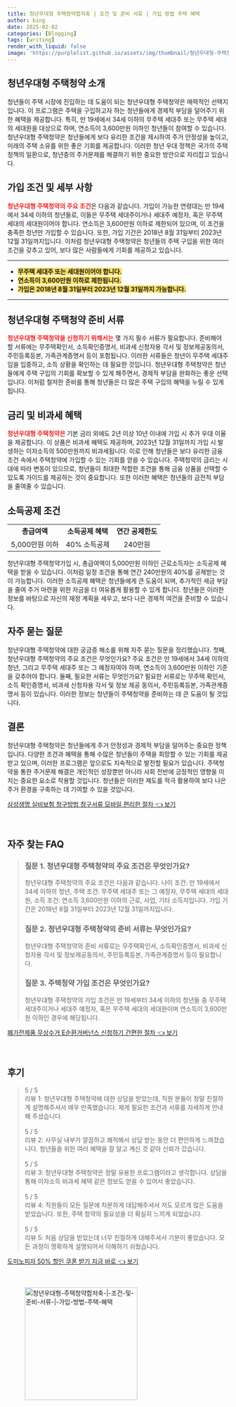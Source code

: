 ```yaml
---
title: 청년우대형 주택청약합저축 | 조건 및 준비 서류 | 가입 방법 주택 혜택
author: bing
date: 2025-02-02
categories: [Blogging]
tags: [writing]
render_with_liquid: false
image: 'https://purplelist.github.io/assets/img/thumbnail/청년우대형-주택청약합저축-|-조건-및-준비-서류-|-가입-방법-주택-혜택.webp'
---
```



<h2 id='청년우대형_주택청약_소개'>청년우대형 주택청약 소개</h2>

<p>청년들이 주택 시장에 진입하는 데 도움이 되는 청년우대형 주택청약은 매력적인 선택지입니다. 이 프로그램은 주택을 구입하고자 하는 청년들에게 경제적 부담을 덜어주기 위한 혜택을 제공합니다. 특히, 만 19세에서 34세 이하의 무주택 세대주 또는 무주택 세대의 세대원을 대상으로 하며, 연소득이 3,600만원 이하인 청년들이 참여할 수 있습니다. 청년우대형 주택청약은 청년들에게 보다 유리한 조건을 제시하여 주거 안정성을 높이고, 미래의 주택 소유를 위한 좋은 기회를 제공합니다. 이러한 청년 우대 정책은 국가의 주택 정책의 일환으로, 청년층의 주거문제를 해결하기 위한 중요한 방안으로 자리잡고 있습니다.</p>

<h2 id='가입조건_및_세부사항'>가입 조건 및 세부 사항</h2>

<p><b><span style="color: #ee2323;">청년우대형 주택청약의 주요 조건</span></b>은 다음과 같습니다. 가입이 가능한 연령대는 만 19세에서 34세 이하의 청년들로, 이들은 무주택 세대주이거나 세대주 예정자, 혹은 무주택 세대의 세대원이어야 합니다. 연소득은 3,600만원 이하로 제한되어 있으며, 이 조건을 충족한 청년만 가입할 수 있습니다. 또한, 가입 기간은 2018년 8월 31일부터 2023년 12월 31일까지입니다. 이처럼 청년우대형 주택청약은 청년들의 주택 구입을 위한 여러 조건을 갖추고 있어, 보다 많은 사람들에게 기회를 제공하고 있습니다.</p>

<hr />

<ul>
    <li><b><span style="background-color: #ffe066;">무주택 세대주 또는 세대원이어야 합니다.</span></b></li>
    <li><b><span style="background-color: #ffe066;">연소득이 3,600만원 이하로 제한됩니다.</span></b></li>
    <li><b><span style="background-color: #ffe066;">가입은 2018년 8월 31일부터 2023년 12월 31일까지 가능합니다.</span></b></li>
</ul>

<hr />

<h2 id='청년우대형_주택청약_준비서류'>청년우대형 주택청약 준비 서류</h2>

<p><b><span style="color: #ee2323;">청년우대형 주택청약을 신청하기 위해서는</span></b> 몇 가지 필수 서류가 필요합니다. 준비해야 할 서류에는 무주택확인서, 소득확인증명서, 비과세 신청자용 각서 및 정보제공동의서, 주민등록등본, 가족관계증명서 등이 포함됩니다. 이러한 서류들은 청년이 무주택 세대주임을 입증하고, 소득 상황을 확인하는 데 필요한 것입니다. 청년우대형 주택청약은 청년들에게 주택 구입의 기회를 확보할 수 있게 해주면서, 경제적 부담을 완화하는 좋운 선택입니다. 이처럼 철저한 준비를 통해 청년들은 더 많은 주택 구입의 혜택을 누릴 수 있게 됩니다.</p>

<h2 id='금리_및_비과세_혜택'>금리 및 비과세 혜택</h2>

<p><b><span style="color: #ee2323;">청년우대형 주택청약은 </b>기본 금리 외에도 2년 이상 10년 이내에 가입 시 추가 우대 이율을 제공합니다. 이 상품은 비과세 혜택도 제공하며, 2023년 12월 31일까지 가입 시 발생하는 이자소득의 500만원까지 비과세됩니다. 이로 인해 청년들은 보다 유리한 금융 조건 속에서 주택청약에 가입할 수 있는 기회를 얻을 수 있습니다. 주택청약의 금리는 시대에 따라 변동이 있으므로, 청년들이 최대한 적합한 조건을 통해 금융 상품을 선택할 수 있도록 가이드를 제공하는 것이 중요합니다. 또한 이러한 혜택은 청년들의 금전적 부담을 줄여줄 수 있습니다.</p>

<h2 id='소득공제_조건'>소득공제 조건</h2>

<table>
    <tr>
        <td style="text-align: center; height: 17px;"><b>총급여액</b></td>
        <td style="text-align: center; height: 17px;"><b>소득공제 혜택</b></td>
        <td style="text-align: center; height: 17px;"><b>연간 공제한도</b></td>
    </tr>
    <tr>
        <td style="text-align: center; height: 17px;">5,000만원 이하</td>
        <td style="text-align: center; height: 17px;">40% 소득공제</td>
        <td style="text-align: center; height: 17px;">240만원</td>
    </tr>
</table>

<p>청년우대형 주택청약가입 시, 총급여액이 5,000만원 이하인 근로소득자는 소득공제 혜택을 받을 수 있습니다. 이처럼 일정 조건을 통해 연간 240만원의 40%를 공제받는 것이 가능합니다. 이러한 소득공제 혜택은 청년들에게 큰 도움이 되며, 추가적인 세금 부담을 줄여 주거 마련을 위한 자금을 더 여유롭게 활용할 수 있게 합니다. 청년들은 이러한 정보를 바탕으로 자신의 재정 계획을 세우고, 보다 나은 경제적 여건을 준비할 수 있습니다.</p>

<h2 id='자주_묻는_질문'>자주 묻는 질문</h2>

<p>청년우대형 주택청약에 대한 궁금증 해소를 위해 자주 묻는 질문을 정리했습니다. 첫째, 청년우대형 주택청약의 주요 조건은 무엇인가요? 주요 조건은 만 19세에서 34세 이하의 청년, 그리고 무주택 세대주 또는 그 예정자여야 하며, 연소득이 3,600만원 이하인 기준을 갖추어야 합니다. 둘째, 필요한 서류는 무엇인가요? 필요한 서류로는 무주택 확인서, 소득 확인증명서, 비과세 신청자용 각서 및 정보 제공 동의서, 주민등록등본, 가족관계증명서 등이 있습니다. 이러한 정보는 청년들이 주택청약을 준비하는 데 큰 도움이 될 것입니다.</p>

<h2 id='결론'>결론</h2>

<p>청년우대형 주택청약은 청년들에게 주거 안정성과 경제적 부담을 덜어주는 중요한 정책입니다. 다양한 조건과 혜택을 통해 수많은 청년들이 주택을 희망할 수 있는 기회를 제공받고 있으며, 이러한 프로그램은 앞으로도 지속적으로 발전할 필요가 있습니다. 주택청약을 통한 주거문제 해결은 개인적인 성장뿐만 아니라 사회 전반에 긍정적인 영향을 미치는 중요한 요소로 작용할 것입니다. 청년들은 이러한 제도를 적극 활용하여 보다 나은 주거 환경을 구축하는 데 기여할 수 있을 것입니다.</p>


<p><a class="click-button" title="삼성생명 실비보험 청구방법 청구서류 모바일 편리한 절차" href="https://purplelist.github.io/posts/%EC%82%BC%EC%84%B1%EC%83%9D%EB%AA%85-%EC%8B%A4%EB%B9%84%EB%B3%B4%ED%97%98-%EC%B2%AD%EA%B5%AC%EB%B0%A9%EB%B2%95-%EC%B2%AD%EA%B5%AC%EC%84%9C%EB%A5%98-%EB%AA%A8%EB%B0%94%EC%9D%BC-%ED%8E%B8%EB%A6%AC%ED%95%9C-%EC%A0%88%EC%B0%A8/" rel="dofollow">삼성생명 실비보험 청구방법 청구서류 모바일 편리한 절차 👈 보기</a></p><br>
<h2 id='자주_찾는_FAQ'>자주 찾는 FAQ</h2>
<div itemscope="" itemtype="https://schema.org/FAQPage"> 
<blockquote> 
<div itemscope="" itemprop="mainEntity" itemtype="https://schema.org/Question"> 
<h3 itemprop="name">질문 1. 청년우대형 주택청약의 주요 조건은 무엇인가요?</h3> 
<div itemscope="" itemprop="acceptedAnswer" itemtype="https://schema.org/Answer"> 
<span itemprop="text"> 
<p>청년우대형 주택청약의 주요 조건은 다음과 같습니다. 나이 조건: 만 19세에서 34세 이하의 청년, 주택 조건: 무주택 세대주 또는 그 예정자, 무주택 세대의 세대원, 소득 조건: 연소득 3,600만원 이하의 근로, 사업, 기타 소득자입니다. 가입 기간은 2018년 8월 31일부터 2023년 12월 31일까지입니다.</p> 
</span> 
</div> 
</div> 
<div itemscope="" itemprop="mainEntity" itemtype="https://schema.org/Question"> 
<h3 itemprop="name">질문 2. 청년우대형 주택청약의 준비 서류는 무엇인가요?</h3> 
<div itemscope="" itemprop="acceptedAnswer" itemtype="https://schema.org/Answer"> 
<span itemprop="text"> 
<p>청년우대형 주택청약의 준비 서류로는 무주택확인서, 소득확인증명서, 비과세 신청자용 각서 및 정보제공동의서, 주민등록등본, 가족관계증명서 등이 필요합니다.</p> 
</span> 
</div> 
</div> 
<div itemscope="" itemprop="mainEntity" itemtype="https://schema.org/Question"> 
<h3 itemprop="name">질문 3. 주택청약 가입 조건은 무엇인가요?</h3> 
<div itemscope="" itemprop="acceptedAnswer" itemtype="https://schema.org/Answer"> 
<span itemprop="text"> 
<p>청년우대형 주택청약의 가입 조건은 만 19세부터 34세 이하의 청년들 중 무주택 세대주이거나 세대주 예정자, 혹은 무주택 세대의 세대원이며 연소득이 3,600만원 이하인 경우에 해당됩니다.</p> 
</span> 
</div> 
</div> 
</blockquote> 
</div>
<p><a class="click-button" title="폐가전제품 무상수거 E순환거버넌스 신청하기 간편한 절차" href="https://purplelist.github.io/posts/%ED%8F%90%EA%B0%80%EC%A0%84%EC%A0%9C%ED%92%88-%EB%AC%B4%EC%83%81%EC%88%98%EA%B1%B0-E%EC%88%9C%ED%99%98%EA%B1%B0%EB%B2%84%EB%84%8C%EC%8A%A4-%EC%8B%A0%EC%B2%AD%ED%95%98%EA%B8%B0-%EA%B0%84%ED%8E%B8%ED%95%9C-%EC%A0%88%EC%B0%A8/" rel="dofollow">폐가전제품 무상수거 E순환거버넌스 신청하기 간편한 절차 👈 보기</a></p><br>
<h2 id='후기'>후기</h2>
<div itemscope itemtype="https://schema.org/Product">
  <blockquote>
  <div itemprop="review" itemscope itemtype="https://schema.org/Review">
      <div itemprop="reviewRating" itemscope itemtype="https://schema.org/Rating"> <span itemprop="ratingValue">5</span> / <span itemprop="bestRating">5</span> </div>
      <span itemprop="reviewBody">리뷰 1: 청년우대형 주택청약에 대한 상담을 받았는데, 직원 분들이 정말 친절하게 설명해주셔서 매우 만족했습니다. 제게 필요한 조건과 서류를 자세하게 안내해 주셨습니다.</span>
  </div>
  <br>
  <div itemprop="review" itemscope itemtype="https://schema.org/Review">
      <div itemprop="reviewRating" itemscope itemtype="https://schema.org/Rating"> <span itemprop="ratingValue">5</span> / <span itemprop="bestRating">5</span> </div>
      <span itemprop="reviewBody">리뷰 2: 사무실 내부가 깔끔하고 쾌적해서 상담 받는 동안 더 편안하게 느껴졌습니다. 청년들을 위한 여러 혜택을 잘 알고 계신 것 같아 신뢰가 갔습니다.</span>
  </div>
  <br>
  <div itemprop="review" itemscope itemtype="https://schema.org/Review">
      <div itemprop="reviewRating" itemscope itemtype="https://schema.org/Rating"> <span itemprop="ratingValue">5</span> / <span itemprop="bestRating">5</span> </div>
      <span itemprop="reviewBody">리뷰 3: 청년우대형 주택청약은 정말 유용한 프로그램이라고 생각합니다. 상담을 통해 이자소득 비과세 혜택 같은 정보도 얻을 수 있어서 좋았습니다.</span>
  </div>
  <br>
  <div itemprop="review" itemscope itemtype="https://schema.org/Review">
      <div itemprop="reviewRating" itemscope itemtype="https://schema.org/Rating"> <span itemprop="ratingValue">5</span> / <span itemprop="bestRating">5</span> </div>
      <span itemprop="reviewBody">리뷰 4: 직원들이 모든 질문에 차분하게 대답해주셔서 저도 모르게 많은 도움을 받았습니다. 또한, 주택 청약의 필요성을 더 확실히 느끼게 되었습니다.</span>
  </div>
  <br>
  <div itemprop="review" itemscope itemtype="https://schema.org/Review">
      <div itemprop="reviewRating" itemscope itemtype="https://schema.org/Rating"> <span itemprop="ratingValue">5</span> / <span itemprop="bestRating">5</span> </div>
      <span itemprop="reviewBody">리뷰 5: 처음 상담을 받았는데 너무 친절하게 대해주셔서 기분이 좋았습니다. 모든 과정이 명확하게 설명되어서 이해하기 쉬웠습니다.</span>
  </div>
  </blockquote>
</div>
<p><a class="click-button" title="도미노피자 50% 할인 쿠폰 받기 지금 바로" href="https://purplelist.github.io/posts/%EB%8F%84%EB%AF%B8%EB%85%B8%ED%94%BC%EC%9E%90-50-%ED%95%A0%EC%9D%B8-%EC%BF%A0%ED%8F%B0-%EB%B0%9B%EA%B8%B0-%EC%A7%80%EA%B8%88-%EB%B0%94%EB%A1%9C/" rel="dofollow">도미노피자 50% 할인 쿠폰 받기 지금 바로 👈 보기</a></p><br>
<figure class="image"><img src="https://purplelist.github.io/assets/img/thumbnail/청년우대형-주택청약합저축-|-조건-및-준비-서류-|-가입-방법-주택-혜택.webp" alt="청년우대형-주택청약합저축-|-조건-및-준비-서류-|-가입-방법-주택-혜택" width="256" height="256"></figure>